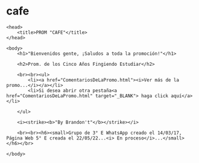 # cafe
<!DOCTYPE html>
<html>

    <head>
        <title>PROM "CAFE"</title>
    </head>
    
    <body>
        <h1>"Bienvenidos gente, ¡Saludos a toda la promoción!"</h1>
        
        <h2>Prom. de los Cinco Años Fingiendo Estudiar</h2>
        
        <br><br><ul>
            <li><a href="ComentariosDeLaPromo.html"><i>Ver más de la promo...</i></a></li>
            <li>Si desea abrir otra pestaña<a href="ComentariosDeLaPromo.html" target="_BLANK"> haga click aquí</a></li>
            
        </ul>
        
        <i><strike><b>"By Brandon't"</b></strike></i>
        
        <br><br><h6><small>Grupo de 3° E WhatsApp creado el 14/03/17, Página Web 5° E creada el 22/05/22...<i> En proceso</i>...</small></h6></br>
        
<!-- <i>Este comando sirve para letras inclinadas</i> -->
<!-- <b>Para letras negritas<b> -->
<!-- <h1>Desde h1 es para letras grandes, hasta h6 para letras pequeñas</h1> -->
<!-- <strike>Sirve para rayar con una línea la oración o palabra</strike> -->
<!-- <small>Sirve para letras más pequeñas</small> -->
<!-- <a href="Este espacio es para crear una URL donde se llevará a otra pestaña o enlace">Click aquí</a> si agregamos dentro del comando target="_BLANK", nos lleva a otra pestaña aparte de la principal -->
<!-- <br>Para separar una línea, tipo deja un espacio en blanco arriba y uno abajo, mientras más br haya, más espacios o líneas en blanco hay</br> -->
<!-- <ul>
        <li>Con ul, es para empezar a crear una lista, un li es elemento de la lista, otro li, otro elemento de la lista</li>
     <ul> También se puede usar en vez de ul, se usaría ol, para hacer una lista enumerada -->
      
    </body>
    
</html>
